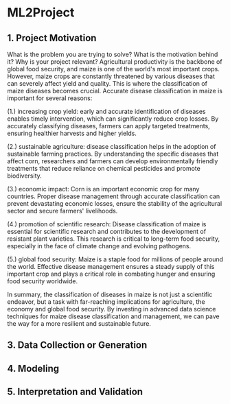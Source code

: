 # ML2Project
## 1. Project Motivation
   What is the problem you are trying to solve? What is the motivation behind it? Why is your project relevant?
   Agricultural productivity is the backbone of global food security, and maize is one of the world's most important crops. However, maize crops are constantly threatened by various diseases    that can severely affect yield and quality. This is where the classification of maize diseases becomes crucial.
   Accurate disease classification in maize is important for several reasons:

(1.) increasing crop yield: early and accurate identification of diseases enables timely intervention, which can significantly reduce crop losses. By accurately classifying diseases, farmers can apply targeted treatments, ensuring healthier harvests and higher yields.

(2.) sustainable agriculture: disease classification helps in the adoption of sustainable farming practices. By understanding the specific diseases that affect corn, researchers and farmers can develop environmentally friendly treatments that reduce reliance on chemical pesticides and promote biodiversity.

(3.) economic impact: Corn is an important economic crop for many countries. Proper disease management through accurate classification can prevent devastating economic losses, ensure the stability of the agricultural sector and secure farmers' livelihoods.

(4.) promotion of scientific research: Disease classification of maize is essential for scientific research and contributes to the development of resistant plant varieties. This research is critical to long-term food security, especially in the face of climate change and evolving pathogens.

(5.) global food security: Maize is a staple food for millions of people around the world. Effective disease management ensures a steady supply of this important crop and plays a critical role in combating hunger and ensuring food security worldwide.

   In summary, the classification of diseases in maize is not just a scientific endeavor, but a task with far-reaching implications for agriculture, the economy and global food security.     By investing in advanced data science techniques for maize disease classification and management, we can pave the way for a more resilient and sustainable future.

## 3. Data Collection or Generation

## 4. Modeling

## 5. Interpretation and Validation
